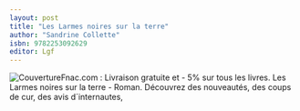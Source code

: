 ```yaml
---
layout: post
title: "Les Larmes noires sur la terre"
author: "Sandrine Collette"
isbn: 9782253092629
editor: Lgf
---
```


![Couverture](/img/9782253092629.jpg)Fnac.com : Livraison gratuite et - 5% sur tous les livres. Les Larmes noires sur la terre - Roman. Découvrez des nouveautés, des coups de cur, des avis d´internautes,